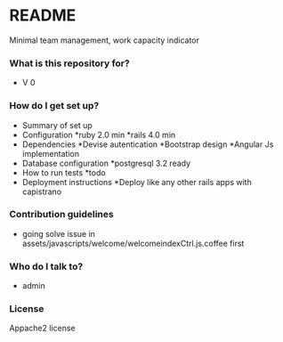 # README #

Minimal team management, work capacity indicator

### What is this repository for? ###

* V 0

### How do I get set up? ###

* Summary of set up
* Configuration
	*ruby 2.0 min
	*rails 4.0 min
* Dependencies
	*Devise autentication
	*Bootstrap design
	*Angular Js implementation	
* Database configuration
	 *postgresql 3.2 ready 
* How to run tests
	*todo
* Deployment instructions
	*Deploy like any other rails apps with capistrano

### Contribution guidelines ###

* going solve issue in assets/javascripts/welcome/welcomeindexCtrl.js.coffee first

### Who do I talk to? ###

* admin

### License ###

Appache2 license